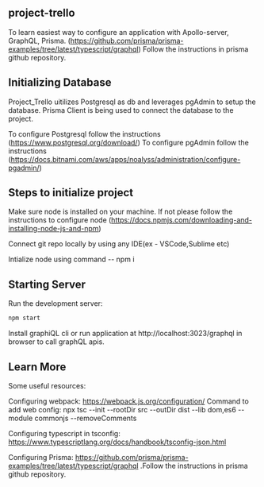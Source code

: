 ## project-trello

To learn easiest way to configure an application with Apollo-server, GraphQL, Prisma.
(https://github.com/prisma/prisma-examples/tree/latest/typescript/graphql) Follow the instructions in prisma github repository.


## Initializing Database

Project_Trello uitilizes Postgresql as db and leverages pgAdmin to setup the database. Prisma Client is being used 
to connect the database to the project.

To configure Postgresql follow the instructions (https://www.postgresql.org/download/)
To configure pgAdmin follow the instructions (https://docs.bitnami.com/aws/apps/noalyss/administration/configure-pgadmin/)

## Steps to initialize project

Make sure node is installed on your machine. If not please follow the instructions to configure node (https://docs.npmjs.com/downloading-and-installing-node-js-and-npm)

Connect git repo locally by using any IDE(ex - VSCode,Sublime etc)

Intialize node using command -- npm i

## Starting Server

Run the development server:

```bash
npm start
```

Install graphiQL cli or run application at http://localhost:3023/graphql in browser to call graphQL apis.

## Learn More

Some useful resources:

Configuring webpack: https://webpack.js.org/configuration/
Command to add web config:
npx tsc --init --rootDir src --outDir dist --lib dom,es6 --module commonjs --removeComments

Configuring typescript in tsconfig: https://www.typescriptlang.org/docs/handbook/tsconfig-json.html

Configuring Prisma: https://github.com/prisma/prisma-examples/tree/latest/typescript/graphql .Follow the instructions in prisma github repository.
